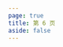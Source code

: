 ```yaml
---
page: true
title: 第 6 页
aside: false
---
```

<script setup>
import Page from "../.vitepress/theme/components/Page.vue";
import { useData } from "vitepress";
const { theme } = useData();
const posts = theme.value.posts.slice(50,60)
</script>
<Page :posts="posts" :pageCurrent="6" :pagesNum="13" />
